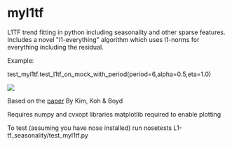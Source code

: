 myl1tf
======

L1TF trend fitting in python including seasonality and other sparse features.
Includes a novel "l1-everything" algorithm which uses l1-norms for everything
including the residual.

Example:

test_myl1tf.test_l1tf_on_mock_with_period(period=6,alpha=0.5,eta=1.0)

![](https://github.com/dave31415/myl1tf/blob/master/example.png)

Based on the [paper](
http://web.stanford.edu/%7Egorin/papers/l1_trend_filter.pdf
) By Kim, Koh & Boyd

Requires numpy and cvxopt libraries
matplotlib required to enable plotting

To test (assuming you have nose installed) run
nosetests L1-tf_seasonality/test_myl1tf.py
